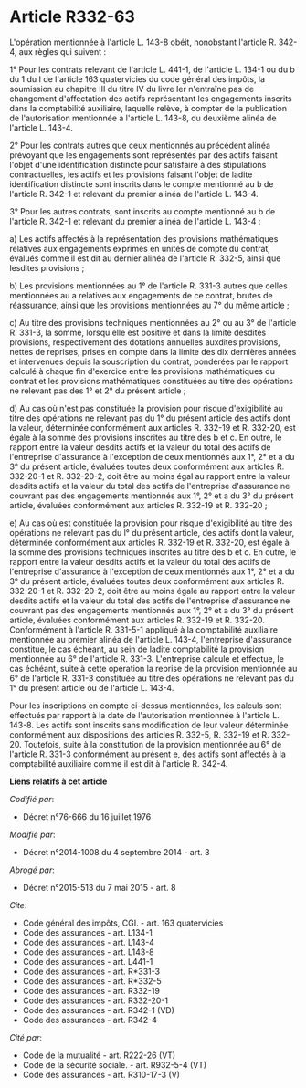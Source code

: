 # Article R332-63

L'opération mentionnée à l'article L. 143-8 obéit, nonobstant l'article R. 342-4, aux règles qui suivent : 

1° Pour les contrats relevant de l'article L. 441-1, de l'article L. 134-1 ou du b du 1 du I de l'article 163 quatervicies du
code général des impôts, la soumission au chapitre III du titre IV du livre Ier n'entraîne pas de changement d'affectation
des actifs représentant les engagements inscrits dans la comptabilité auxiliaire, laquelle relève, à compter de la
publication de l'autorisation mentionnée à l'article L. 143-8, du deuxième alinéa de l'article L. 143-4.

2° Pour les contrats autres que ceux mentionnés au précédent alinéa prévoyant que les engagements sont représentés par des
actifs faisant l'objet d'une identification distincte pour satisfaire à des stipulations contractuelles, les actifs et les
provisions faisant l'objet de ladite identification distincte sont inscrits dans le compte mentionné au b de l'article R.
342-1 et relevant du premier alinéa de l'article L. 143-4.

3° Pour les autres contrats, sont inscrits au compte mentionné au b de l'article R. 342-1 et relevant du premier alinéa de
l'article L. 143-4 : 

a) Les actifs affectés à la représentation des provisions mathématiques relatives aux engagements exprimés en unités de
compte du contrat, évalués comme il est dit au dernier alinéa de l'article R. 332-5, ainsi que lesdites provisions ; 

b) Les provisions mentionnées au 1° de l'article R. 331-3 autres que celles mentionnées au a relatives aux engagements de ce
contrat, brutes de réassurance, ainsi que les provisions mentionnées au 7° du même article ; 

c) Au titre des provisions techniques mentionnées au 2° ou au 3° de l'article R. 331-3, la somme, lorsqu'elle est positive et
dans la limite desdites provisions, respectivement des dotations annuelles auxdites provisions, nettes de reprises, prises en
compte dans la limite des dix dernières années et intervenues depuis la souscription du contrat, pondérées par le rapport
calculé à chaque fin d'exercice entre les provisions mathématiques du contrat et les provisions mathématiques constituées au
titre des opérations ne relevant pas des 1° et 2° du présent article ; 

d) Au cas où n'est pas constituée la provision pour risque d'exigibilité au titre des opérations ne relevant pas du 1° du
présent article des actifs dont la valeur, déterminée conformément aux articles R. 332-19 et R. 332-20, est égale à la somme
des provisions inscrites au titre des b et c. En outre, le rapport entre la valeur desdits actifs et la valeur du total des
actifs de l'entreprise d'assurance à l'exception de ceux mentionnés aux 1°, 2° et a du 3° du présent article, évaluées toutes
deux conformément aux articles R. 332-20-1 et R. 332-20-2, doit être au moins égal au rapport entre la valeur desdits actifs
et la valeur du total des actifs de l'entreprise d'assurance ne couvrant pas des engagements mentionnés aux 1°, 2° et a du 3°
du présent article, évaluées conformément aux articles R. 332-19 et R. 332-20 ; 

e) Au cas où est constituée la provision pour risque d'exigibilité au titre des opérations ne relevant pas du l° du présent
article, des actifs dont la valeur, déterminée conformément aux articles R. 332-19 et R. 332-20, est égale à la somme des
provisions techniques inscrites au titre des b et c. En outre, le rapport entre la valeur desdits actifs et la valeur du
total des actifs de l'entreprise d'assurance à l'exception de ceux mentionnés aux 1°, 2° et a du 3° du présent article,
évaluées toutes deux conformément aux articles R. 332-20-1 et R. 332-20-2, doit être au moins égale au rapport entre la
valeur desdits actifs et la valeur du total des actifs de l'entreprise d'assurance ne couvrant pas des engagements mentionnés
aux 1°, 2° et a du 3° du présent article, évaluées conformément aux articles R. 332-19 et R. 332-20. Conformément à l'article
R. 331-5-1 appliqué à la comptabilité auxiliaire mentionnée au premier alinéa de l'article L. 143-4, l'entreprise d'assurance
constitue, le cas échéant, au sein de ladite comptabilité la provision mentionnée au 6° de l'article R. 331-3. L'entreprise
calcule et effectue, le cas échéant, suite à cette opération la reprise de la provision mentionnée au 6° de l'article R.
331-3 constituée au titre des opérations ne relevant pas du 1° du présent article ou de l'article L. 143-4. 

Pour les inscriptions en compte ci-dessus mentionnées, les calculs sont effectués par rapport à la date de l'autorisation
mentionnée à l'article L. 143-8. Les actifs sont inscrits sans modification de leur valeur déterminée conformément aux
dispositions des articles R. 332-5, R. 332-19 et R. 332-20. Toutefois, suite à la constitution de la provision mentionnée au
6° de l'article R. 331-3 conformément au présent e, des actifs sont affectés à la comptabilité auxiliaire comme il est dit à
l'article R. 342-4.

**Liens relatifs à cet article**

_Codifié par_:

  - Décret n°76-666 du 16 juillet 1976

_Modifié par_:

  - Décret n°2014-1008 du 4 septembre 2014 - art. 3

_Abrogé par_:

  - Décret n°2015-513 du 7 mai 2015 - art. 8

_Cite_:

  - Code général des impôts, CGI. - art. 163 quatervicies
  - Code des assurances - art. L134-1
  - Code des assurances - art. L143-4
  - Code des assurances - art. L143-8
  - Code des assurances - art. L441-1
  - Code des assurances - art. R*331-3
  - Code des assurances - art. R*332-5
  - Code des assurances - art. R332-19
  - Code des assurances - art. R332-20-1
  - Code des assurances - art. R342-1 (VD)
  - Code des assurances - art. R342-4

_Cité par_:

  - Code de la mutualité - art. R222-26 (VT)
  - Code de la sécurité sociale. - art. R932-5-4 (VT)
  - Code des assurances - art. R310-17-3 (V)
